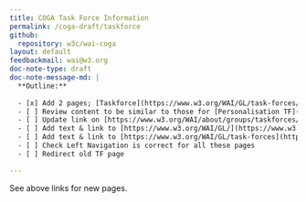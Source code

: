 ```yaml
---
title: COGA Task Force Information
permalink: /coga-draft/taskforce
github:
  repository: w3c/wai-coga
layout: default
feedbackmail: wai@w3.org
doc-note-type: draft
doc-note-message-md: |
  **Outline:**
  
  - [x] Add 2 pages; [Taskforce](https://www.w3.org/WAI/GL/task-forces/coga) and [Work Statement](https://www.w3.org/WAI/GL/task-forces/coga/work-statement)
  - [ ] Review content to be similar to those for [Personalisation TF](https://www.w3.org/WAI/APA/task-forces/personalization) & [Personalisation Work Statement](https://www.w3.org/WAI/APA/task-forces/personalization/work-statement) but content based on [the old TF page](https://www.w3.org/WAI/PF/cognitive-a11y-tf/)
  - [ ] Update link on [https://www.w3.org/WAI/about/groups/taskforces/](https://www.w3.org/WAI/about/groups/taskforces/)
  - [ ] Add text & link to [https://www.w3.org/WAI/GL/](https://www.w3.org/WAI/GL/)
  - [ ] Add text & link to [https://www.w3.org/WAI/GL/task-forces](https://www.w3.org/WAI/GL/task-forces)
  - [ ] Check Left Navigation is correct for all these pages
  - [ ] Redirect old TF page

---
```


See above links for new pages.